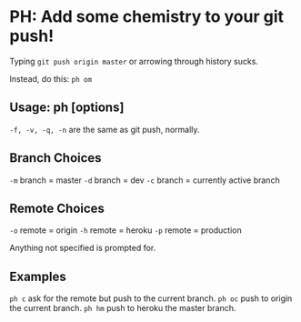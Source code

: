PH: Add some chemistry to your git push!
===

Typing `git push origin master` or arrowing through history sucks. 

Instead, do this: `ph om`

## Usage: ph [options]
`-f, -v, -q, -n` are the same as git push, normally.

## Branch Choices
`-m` branch = master
`-d` branch = dev
`-c` branch = currently active branch

## Remote Choices
`-o` remote = origin
`-h` remote = heroku
`-p` remote = production

Anything not specified is prompted for.

## Examples
`ph c` ask for the remote but push to the current branch.
`ph oc` push to origin the current branch.
`ph hm` push to heroku the master branch.